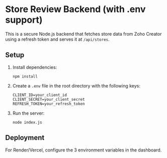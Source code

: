 # Store Review Backend (with .env support)

This is a secure Node.js backend that fetches store data from Zoho Creator using a refresh token and serves it at `/api/stores`.

## Setup

1. Install dependencies:

    ```
    npm install
    ```

2. Create a `.env` file in the root directory with the following keys:

    ```
    CLIENT_ID=your_client_id
    CLIENT_SECRET=your_client_secret
    REFRESH_TOKEN=your_refresh_token
    ```

3. Run the server:

    ```
    node index.js
    ```

## Deployment

For Render/Vercel, configure the 3 environment variables in the dashboard.
